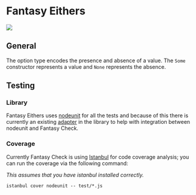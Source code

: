 # Fantasy Eithers

![](https://raw.github.com/puffnfresh/fantasy-land/master/logo.png)

## General

The option type encodes the presence and absence of a value. The
`Some` constructor represents a value and `None` represents the
absence.

## Testing

### Library

Fantasy Eithers uses [nodeunit](https://github.com/caolan/nodeunit) for 
all the tests and because of this there is currently an existing 
[adapter](test/lib/test.js) in the library to help with integration 
between nodeunit and Fantasy Check.

### Coverage

Currently Fantasy Check is using [Istanbul](https://github.com/gotwarlost/istanbul) 
for code coverage analysis; you can run the coverage via the following
command:

_This assumes that you have istanbul installed correctly._

```
istanbul cover nodeunit -- test/*.js
```
